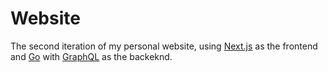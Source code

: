 # Website

The second iteration of my personal website, using [Next.js](https://nextjs.org) as the frontend and [Go](https://golang.org) with [GraphQL](https://graphql.org/) as the backeknd.